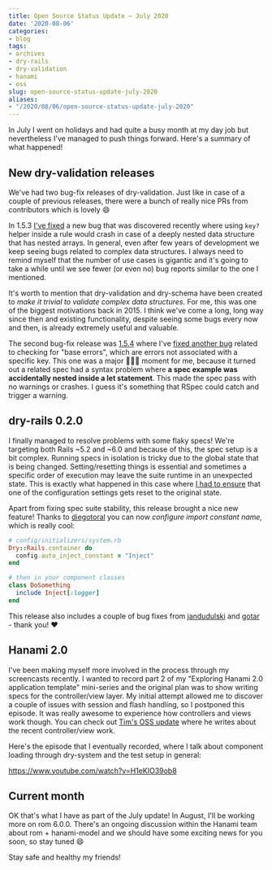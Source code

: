 ```yaml
---
title: Open Source Status Update – July 2020
date: '2020-08-06'
categories:
- blog
tags:
- archives
- dry-rails
- dry-validation
- hanami
- oss
slug: open-source-status-update-july-2020
aliases:
- "/2020/08/06/open-source-status-update-july-2020"
---
```


In July I went on holidays and had quite a busy month at my day job but nevertheless I've managed to push things forward. Here's a summary of what happened!

## New dry-validation releases

We've had two bug-fix releases of dry-validation. Just like in case of a couple of previous releases, there were a bunch of really nice PRs from contributors which is lovely 😄

In 1.5.3 [I've fixed](https://github.com/dry-rb/dry-validation/pull/654) a new bug that was discovered recently where using `key?` helper inside a rule would crash in case of a deeply nested data structure that has nested arrays. In general, even after few years of development we keep seeing bugs related to complex data structures. I always need to remind myself that the number of use cases is gigantic and it's going to take a while until we see fewer (or even no) bug reports similar to the one I mentioned.

It's worth to mention that dry-validation and dry-schema have been created to _make it trivial to validate complex data structures_. For me, this was one of the biggest motivations back in 2015. I think we've come a long, long way since then and existing functionality, despite seeing some bugs every now and then, is already extremely useful and valuable.

The second bug-fix release was [1.5.4](https://github.com/dry-rb/dry-validation/pull/660) where I've [fixed another bug](https://github.com/dry-rb/dry-validation/pull/660) related to checking for "base errors", which are errors not associated with a specific key. This one was a major 🤦🏻‍♂️ moment for me, because it turned out a related spec had a syntax problem where **a spec example was accidentally nested inside a let statement**. This made the spec pass with no warnings or crashes. I guess it's something that RSpec could catch and trigger a warning.

## dry-rails 0.2.0

I finally managed to resolve problems with some flaky specs! We're targeting both Rails ~5.2 and ~6.0 and because of this, the spec setup is a bit complex. Running specs in isolation is tricky due to the global state that is being changed. Setting/resetting things is essential and sometimes a specific order of execution may leave the suite runtime in an unexpected state. This is exactly what happened in this case where [I had to ensure](https://github.com/dry-rb/dry-rails/commit/1cf16fc5c6a2fdc6839a6da65a8d0448d44d1e68) that one of the configuration settings gets reset to the original state.

Apart from fixing spec suite stability, this release brought a nice new feature! Thanks to [diegotoral](https://github.com/diegotoral) you can now _configure import constant name,_ which is really cool:

```ruby
# config/initializers/system.rb
Dry::Rails.container do
  config.auto_inject_constant = "Inject"
end

# then in your component classes
class DoSomething
  include Inject[:logger]
end
```

This release also includes a couple of bug fixes from [jandudulski](https://github.com/jandudulski) and [gotar](https://github.com/gotar) - thank you! ❤

## Hanami 2.0

I've been making myself more involved in the process through my screencasts recently. I wanted to record part 2 of my "Exploring Hanami 2.0 application template" mini-series and the original plan was to show writing specs for the controller/view layer. My initial attempt allowed me to discover a couple of issues with session and flash handling, so I postponed this episode. It was really awesome to experience how controllers and views work though. You can check out [Tim's OSS update](https://openmonkey.com/writing/2020/08/03/open-source-status-update-july-2020/) where he writes about the recent controller/view work.

Here's the episode that I eventually recorded, where I talk about component loading through dry-system and the test setup in general:

https://www.youtube.com/watch?v=H1eKIO39ob8

## Current month

OK that's what I have as part of the July update! In August, I'll be working more on rom 6.0.0. There's an ongoing discussion within the Hanami team about rom + hanami-model and we should have some exciting news for you soon, so stay tuned 😄

Stay safe and healthy my friends!
